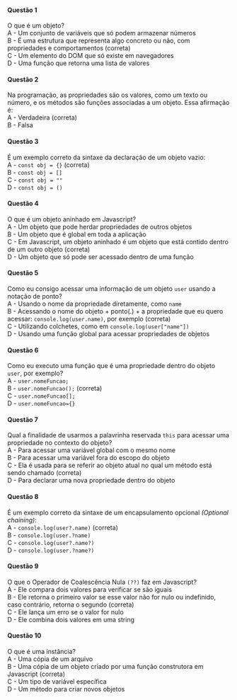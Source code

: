 #### Questão 1

O que é um objeto?  
A - Um conjunto de variáveis que só podem armazenar números  
B - É uma estrutura que representa algo concreto ou não, com propriedades e comportamentos (correta)  
C - Um elemento do DOM que só existe em navegadores  
D - Uma função que retorna uma lista de valores

#### Questão 2

Na programação, as propriedades são os valores, como um texto ou número, e os métodos são funções associadas a um objeto. Essa afirmação é:  
A - Verdadeira (correta)  
B - Falsa

#### Questão 3

É um exemplo correto da sintaxe da declaração de um objeto vazio:  
A - `const obj = {}` (correta)  
B - `const obj = []`  
C - `const obj = ""`  
D - `const obj = ()`

#### Questão 4

O que é um objeto aninhado em Javascript?  
A - Um objeto que pode herdar propriedades de outros objetos  
B - Um objeto que é global em toda a aplicação  
C - Em Javascript, um objeto aninhado é um objeto que está contido dentro de um outro objeto (correta)  
D - Um objeto que só pode ser acessado dentro de uma função

#### Questão 5

Como eu consigo acessar uma informação de um objeto `user` usando a notação de ponto?  
A - Usando o nome da propriedade diretamente, como `name`  
B - Acessando o nome do objeto + ponto(.) + a propriedade que eu quero acessar: `console.log(user.name)`, por exemplo (correta)  
C - Utilizando colchetes, como em `console.log(user["name"])`  
D - Usando uma função global para acessar propriedades de objetos

#### Questão 6

Como eu executo uma função que é uma propriedade dentro do objeto `user`, por exemplo?  
A - `user.nomeFuncao;`  
B - `user.nomeFuncao();` (correta)  
C - `user.nomeFuncao[];`  
D - `user.nomeFuncao={}`

#### Questão 7

Qual a finalidade de usarmos a palavrinha reservada `this` para acessar uma propriedade no contexto do objeto?  
A - Para acessar uma variável global com o mesmo nome  
B - Para acessar uma variável fora do escopo do objeto  
C - Ela é usada para se referir ao objeto atual no qual um método está sendo chamado (correta)  
D - Para declarar uma nova propriedade dentro do objeto

#### Questão 8

É um exemplo correto da sintaxe de um encapsulamento opcional _(Optional chaining)_:  
A - `console.log(user?.name)` (correta)  
B - `console.log(user.?name)`  
C - `console.log(user?.name?)`  
D - `console.log(user.?name?)`

#### Questão 9

O que o Operador de Coalescência Nula `(??)` faz em Javascript?  
A - Ele compara dois valores para verificar se são iguais  
B - Ele retorna o primeiro valor se esse valor não for nulo ou indefinido, caso contrário, retorna o segundo (correta)  
C - Ele lança um erro se o valor for nulo  
D - Ele combina dois valores em uma string

#### Questão 10

O que é uma instância?  
A - Uma cópia de um arquivo  
B - Uma cópia de um objeto criado por uma função construtora em Javascript (correta)  
C - Um tipo de variável específica  
D - Um método para criar novos objetos
